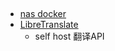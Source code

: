 

## 
+ [nas docker](https://github.com/TWO-ICE/Awesome-NAS-Docker)
+ [LibreTranslate](https://github.com/LibreTranslate/LibreTranslate)
    + self host 翻译API